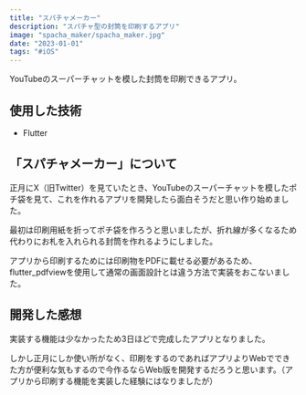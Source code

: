 ```yaml
---
title: "スパチャメーカー"
description: "スパチャ型の封筒を印刷するアプリ"
image: "spacha_maker/spacha_maker.jpg"
date: "2023-01-01"
tags: "#iOS"
---
```


YouTubeのスーパーチャットを模した封筒を印刷できるアプリ。

## 使用した技術

- Flutter

## 「スパチャメーカー」について

正月にX（旧Twitter）を見ていたとき、YouTubeのスーパーチャットを模したポチ袋を見て、これを作れるアプリを開発したら面白そうだと思い作り始めました。

最初は印刷用紙を折ってポチ袋を作ろうと思いましたが、折れ線が多くなるため代わりにお札を入れられる封筒を作れるようにしました。

アプリから印刷するためには印刷物をPDFに載せる必要があるため、flutter_pdfviewを使用して通常の画面設計とは違う方法で実装をおこないました。

## 開発した感想

実装する機能は少なかったため3日ほどで完成したアプリとなりました。

しかし正月にしか使い所がなく、印刷をするのであればアプリよりWebでできた方が便利な気もするので今作るならWeb版を開発するだろうと思います。（アプリから印刷する機能を実装した経験にはなりましたが）